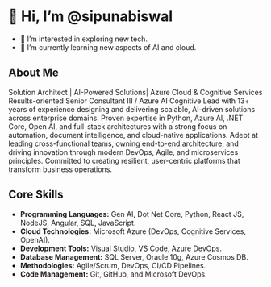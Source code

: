# 👋 Hi, I’m @sipunabiswal  
- 👀 I’m interested in exploring new tech.  
- 🌱 I’m currently learning new aspects of AI and cloud.  

## About Me  
Solution Architect | AI-Powered Solutions| Azure Cloud & Cognitive Services
Results-oriented Senior Consultant III / Azure AI Cognitive Lead with 13+ years of experience designing and delivering scalable, AI-driven solutions across enterprise domains. Proven expertise in Python, Azure AI, .NET Core, Open AI, and full-stack architectures with a strong focus on automation, document intelligence, and cloud-native applications. Adept at leading cross-functional teams, owning end-to-end architecture, and driving innovation through modern DevOps, Agile, and microservices principles. Committed to creating resilient, user-centric platforms that transform business operations.  

## Core Skills  
- **Programming Languages:** Gen AI, Dot Net Core, Python, React JS, NodeJS, Angular, SQL, JavaScript.  
- **Cloud Technologies:** Microsoft Azure (DevOps, Cognitive Services, OpenAI).  
- **Development Tools:** Visual Studio, VS Code, Azure DevOps.  
- **Database Management:** SQL Server, Oracle 10g, Azure Cosmos DB.  
- **Methodologies:** Agile/Scrum, DevOps, CI/CD Pipelines.  
- **Code Management:** Git, GitHub, and Microsoft DevOps.  





<!---
sipunabiswal/sipunabiswal is a ✨ special ✨ repository because its `README.md` (this file) appears on your GitHub profile.
You can click the Preview link to take a look at your changes.
--->
